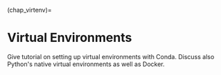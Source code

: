 (chap_virtenv)=
# Virtual Environments

Give tutorial on setting up virtual environments with Conda. Discuss also Python's native virtual environments as well as Docker.
